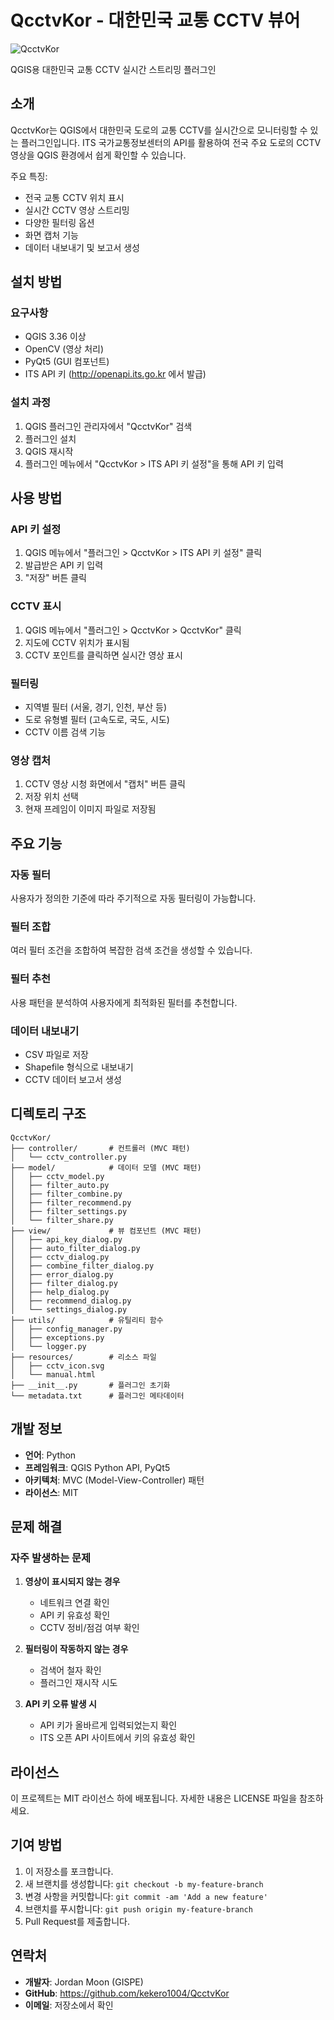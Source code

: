 # QcctvKor - 대한민국 교통 CCTV 뷰어

![QcctvKor](QcctvKor/resources/icon.png)

QGIS용 대한민국 교통 CCTV 실시간 스트리밍 플러그인

## 소개

QcctvKor는 QGIS에서 대한민국 도로의 교통 CCTV를 실시간으로 모니터링할 수 있는 플러그인입니다. ITS 국가교통정보센터의 API를 활용하여 전국 주요 도로의 CCTV 영상을 QGIS 환경에서 쉽게 확인할 수 있습니다.

주요 특징:
- 전국 교통 CCTV 위치 표시
- 실시간 CCTV 영상 스트리밍
- 다양한 필터링 옵션
- 화면 캡처 기능
- 데이터 내보내기 및 보고서 생성

## 설치 방법

### 요구사항
- QGIS 3.36 이상
- OpenCV (영상 처리)
- PyQt5 (GUI 컴포넌트)
- ITS API 키 (http://openapi.its.go.kr 에서 발급)

### 설치 과정
1. QGIS 플러그인 관리자에서 "QcctvKor" 검색
2. 플러그인 설치
3. QGIS 재시작
4. 플러그인 메뉴에서 "QcctvKor > ITS API 키 설정"을 통해 API 키 입력

## 사용 방법

### API 키 설정
1. QGIS 메뉴에서 "플러그인 > QcctvKor > ITS API 키 설정" 클릭
2. 발급받은 API 키 입력
3. "저장" 버튼 클릭

### CCTV 표시
1. QGIS 메뉴에서 "플러그인 > QcctvKor > QcctvKor" 클릭
2. 지도에 CCTV 위치가 표시됨
3. CCTV 포인트를 클릭하면 실시간 영상 표시

### 필터링
- 지역별 필터 (서울, 경기, 인천, 부산 등)
- 도로 유형별 필터 (고속도로, 국도, 시도)
- CCTV 이름 검색 기능

### 영상 캡처
1. CCTV 영상 시청 화면에서 "캡처" 버튼 클릭
2. 저장 위치 선택
3. 현재 프레임이 이미지 파일로 저장됨

## 주요 기능

### 자동 필터
사용자가 정의한 기준에 따라 주기적으로 자동 필터링이 가능합니다.

### 필터 조합
여러 필터 조건을 조합하여 복잡한 검색 조건을 생성할 수 있습니다.

### 필터 추천
사용 패턴을 분석하여 사용자에게 최적화된 필터를 추천합니다.

### 데이터 내보내기
- CSV 파일로 저장
- Shapefile 형식으로 내보내기
- CCTV 데이터 보고서 생성

## 디렉토리 구조

```
QcctvKor/
├── controller/       # 컨트롤러 (MVC 패턴)
│   └── cctv_controller.py
├── model/            # 데이터 모델 (MVC 패턴)
│   ├── cctv_model.py
│   ├── filter_auto.py
│   ├── filter_combine.py
│   ├── filter_recommend.py
│   ├── filter_settings.py
│   └── filter_share.py
├── view/             # 뷰 컴포넌트 (MVC 패턴)
│   ├── api_key_dialog.py
│   ├── auto_filter_dialog.py
│   ├── cctv_dialog.py
│   ├── combine_filter_dialog.py
│   ├── error_dialog.py
│   ├── filter_dialog.py
│   ├── help_dialog.py
│   ├── recommend_dialog.py
│   └── settings_dialog.py
├── utils/            # 유틸리티 함수
│   ├── config_manager.py
│   ├── exceptions.py
│   └── logger.py
├── resources/        # 리소스 파일
│   ├── cctv_icon.svg
│   └── manual.html
├── __init__.py       # 플러그인 초기화
└── metadata.txt      # 플러그인 메타데이터
```

## 개발 정보

- **언어**: Python
- **프레임워크**: QGIS Python API, PyQt5
- **아키텍처**: MVC (Model-View-Controller) 패턴
- **라이선스**: MIT

## 문제 해결

### 자주 발생하는 문제

1. **영상이 표시되지 않는 경우**
   - 네트워크 연결 확인
   - API 키 유효성 확인
   - CCTV 정비/점검 여부 확인

2. **필터링이 작동하지 않는 경우**
   - 검색어 철자 확인
   - 플러그인 재시작 시도

3. **API 키 오류 발생 시**
   - API 키가 올바르게 입력되었는지 확인
   - ITS 오픈 API 사이트에서 키의 유효성 확인

## 라이선스

이 프로젝트는 MIT 라이선스 하에 배포됩니다. 자세한 내용은 LICENSE 파일을 참조하세요.

## 기여 방법

1. 이 저장소를 포크합니다.
2. 새 브랜치를 생성합니다: `git checkout -b my-feature-branch`
3. 변경 사항을 커밋합니다: `git commit -am 'Add a new feature'`
4. 브랜치를 푸시합니다: `git push origin my-feature-branch`
5. Pull Request를 제출합니다.

## 연락처

- **개발자**: Jordan Moon (GISPE)
- **GitHub**: https://github.com/kekero1004/QcctvKor
- **이메일**: 저장소에서 확인 
